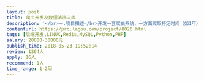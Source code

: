 ```yaml
---                
layout: post       
title: 爬虫开发及数据清洗入库           
description: '</br>一.项目描述</br>开发一套爬虫系统，一方面爬取特定时间（如1年）范围内该站点（或站点某些栏目）下的资讯数据，另一方面实时监测我们提供的站点，如果有新资讯则抓取入库；</br></br>二.主要功能点</br>1. 我们提供需要抓取的站点，最好支持后期动态添加站点；</br>2. 支持提交关键字搜索后抓取该站点的搜索结果；</br>3. 需考虑并设计数据库，数据的存储、去重、索引等问题；</br></br>三.可参考产品</br>暂无</br>四.人员要求</br>1、有充足的时间和精力</br>2、良好的沟通能力和契约精神</br>3、最好在深圳，面谈更佳</br>'     
contenturl: https://pro.lagou.com/project/8026.html      
tags: [后端开发,LINUX,Redis,MySQL,Python,PHP]            
salary: 20000-30000元          
publish_time: 2018-05-23 19:52:14         
review: 1364人                   
apply: 16人                   
recommend: 1人                   
time_range: 1-2周              
---                 
```

